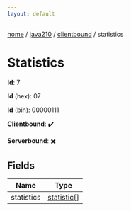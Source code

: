 ```yaml
---
layout: default
---
```


[home](/)  /  [java210](/protocol/java210)  /  [clientbound](/protocol/java210/clientbound)  /  statistics

# Statistics

**Id**: 7

**Id** (hex): 07

**Id** (bin): 00000111

**Clientbound**: ✔️

**Serverbound**: ✖️

## Fields

Name | Type
---|---
statistics | [statistic](/protocol/java210/types/statistic)[]

